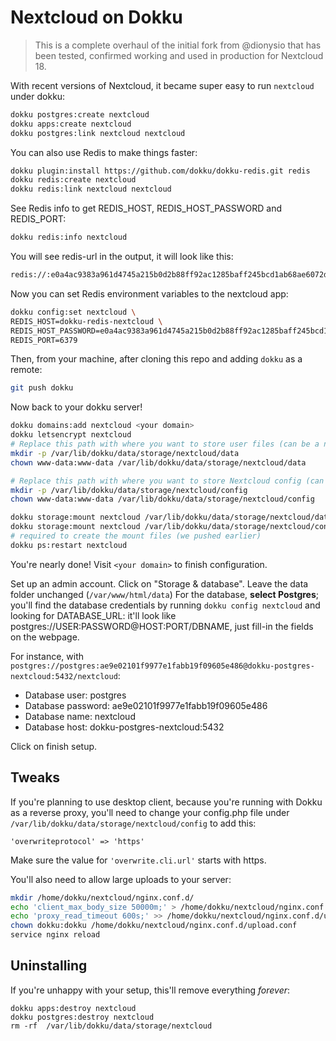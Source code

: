 # Nextcloud on Dokku
> This is a complete overhaul of the initial fork from @dionysio that has been tested, confirmed working and used in production for Nextcloud 18.

With recent versions of Nextcloud, it became super easy to run `nextcloud` under dokku:

```sh
dokku postgres:create nextcloud
dokku apps:create nextcloud
dokku postgres:link nextcloud nextcloud
```

You can also use Redis to make things faster:

```sh
dokku plugin:install https://github.com/dokku/dokku-redis.git redis
dokku redis:create nextcloud
dokku redis:link nextcloud nextcloud
```

See Redis info to get REDIS_HOST, REDIS_HOST_PASSWORD and REDIS_PORT:
```sh
dokku redis:info nextcloud
```

You will see redis-url in the output, it will look like this:

```sh
redis://:e0a4ac9383a961d4745a215b0d2b88ff92ac1285baff245bcd1ab68ae6072d5d@dokku-redis-nextcloud:6379
```

Now you can set Redis environment variables to the nextcloud app:

```sh
dokku config:set nextcloud \
REDIS_HOST=dokku-redis-nextcloud \
REDIS_HOST_PASSWORD=e0a4ac9383a961d4745a215b0d2b88ff92ac1285baff245bcd1ab68ae6072d5d \
REDIS_PORT=6379
```

Then, from your machine, after cloning this repo and adding `dokku` as a remote:

```sh
git push dokku
```

Now back to your dokku server!

```sh
dokku domains:add nextcloud <your domain>
dokku letsencrypt nextcloud
# Replace this path with where you want to store user files (can be a network disk).
mkdir -p /var/lib/dokku/data/storage/nextcloud/data
chown www-data:www-data /var/lib/dokku/data/storage/nextcloud/data

# Replace this path with where you want to store Nextcloud config (can be a network disk, but this'll make serving webpages much slower)
mkdir -p /var/lib/dokku/data/storage/nextcloud/config
chown www-data:www-data /var/lib/dokku/data/storage/nextcloud/config

dokku storage:mount nextcloud /var/lib/dokku/data/storage/nextcloud/data:/var/www/html/data
dokku storage:mount nextcloud /var/lib/dokku/data/storage/nextcloud/config:/var/www/html/config
# required to create the mount files (we pushed earlier)
dokku ps:restart nextcloud

```
You're nearly done! Visit `<your domain>` to finish configuration.

Set up an admin account.
Click on "Storage & database".
Leave the data folder unchanged (`/var/www/html/data`)
For the database, **select Postgres**; you'll find the database credentials by running `dokku config nextcloud` and looking for DATABASE_URL: it'll look like postgres://USER:PASSWORD@HOST:PORT/DBNAME, just fill-in the fields on the webpage.

For instance, with `postgres://postgres:ae9e02101f9977e1fabb19f09605e486@dokku-postgres-nextcloud:5432/nextcloud`:

* Database user: postgres
* Database password: ae9e02101f9977e1fabb19f09605e486
* Database name: nextcloud
* Database host: dokku-postgres-nextcloud:5432

Click on finish setup.


## Tweaks
If you're planning to use desktop client,  because you're running with Dokku as a reverse proxy, you'll need to change your config.php file under `/var/lib/dokku/data/storage/nextcloud/config` to add this:

```
'overwriteprotocol' => 'https'
```

Make sure the value for `'overwrite.cli.url'` starts with https.

You'll also need to allow large uploads to your server:

```sh
mkdir /home/dokku/nextcloud/nginx.conf.d/
echo 'client_max_body_size 50000m;' > /home/dokku/nextcloud/nginx.conf.d/upload.conf
echo 'proxy_read_timeout 600s;' >> /home/dokku/nextcloud/nginx.conf.d/upload.conf
chown dokku:dokku /home/dokku/nextcloud/nginx.conf.d/upload.conf
service nginx reload
```

## Uninstalling
If you're unhappy with your setup, this'll remove everything *forever*:
```
dokku apps:destroy nextcloud
dokku postgres:destroy nextcloud
rm -rf  /var/lib/dokku/data/storage/nextcloud
```
